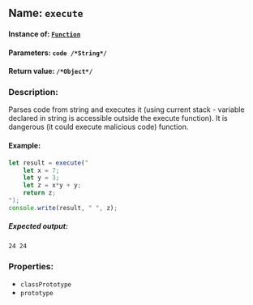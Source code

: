 ## Name: `execute`

#### Instance of: [`Function`](Function.md)

#### Parameters: `code /*String*/`

#### Return value: `/*Object*/`

### Description:

Parses code from string and executes it (using current stack - variable declared in
string is accessible outside the execute function). It is dangerous (it could execute
malicious code) function.

#### Example:

```js
let result = execute("
    let x = 7;
    let y = 3;
    let z = x*y + y;
    return z; 
");
console.write(result, " ", z);
```

##### Expected output:

```
24 24
```

### Properties:

- `classPrototype`
- `prototype`


